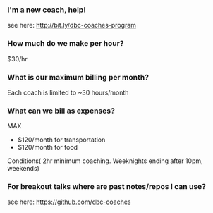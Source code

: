 ### I'm a new coach, help!

see here: http://bit.ly/dbc-coaches-program

### How much do we make per hour?

$30/hr

### What is our maximum billing per month?

Each coach is limited to ~30 hours/month

### What can we bill as expenses?
 
MAX
- $120/month for transportation 
- $120/month for food 

Conditions( 2hr minimum coaching. Weeknights ending after 10pm, weekends)

### For breakout talks where are past notes/repos I can use?

see here: https://github.com/dbc-coaches
